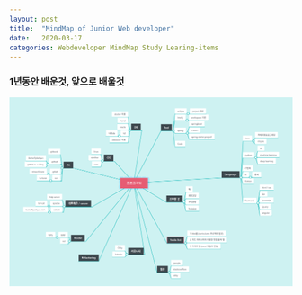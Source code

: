 ```yaml
---
layout: post
title:  "MindMap of Junior Web developer"
date:   2020-03-17
categories: Webdeveloper MindMap Study Learing-items
---
```


### 1년동안 배운것, 앞으로 배울것
![mindmap](https://github.com/ButterflySohyun/ButterflySohyun.github.io/blob/master/assets/mindmap.png)
